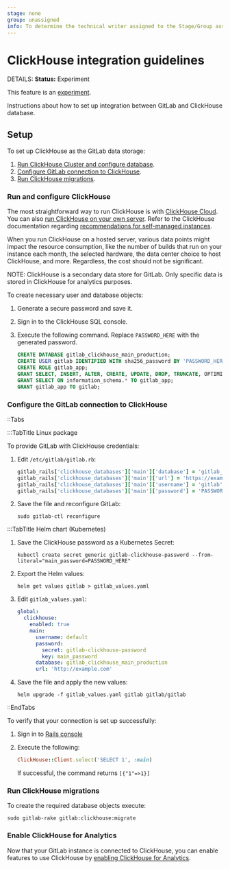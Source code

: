 ```yaml
---
stage: none
group: unassigned
info: To determine the technical writer assigned to the Stage/Group associated with this page, see https://handbook.gitlab.com/handbook/product/ux/technical-writing/#assignments
---
```


# ClickHouse integration guidelines

DETAILS:
**Status:** Experiment

This feature is an [experiment](../policy/experiment-beta-support.md).

Instructions about how to set up integration between GitLab and ClickHouse database.

## Setup

To set up ClickHouse as the GitLab data storage:

1. [Run ClickHouse Cluster and configure database](#run-and-configure-clickhouse).
1. [Configure GitLab connection to ClickHouse](#configure-the-gitlab-connection-to-clickhouse).
1. [Run ClickHouse migrations](#run-clickhouse-migrations).

### Run and configure ClickHouse

The most straightforward way to run ClickHouse is with [ClickHouse Cloud](https://clickhouse.cloud/).
You can also [run ClickHouse on your own server](https://clickhouse.com/docs/en/install). Refer to the ClickHouse
documentation regarding [recommendations for self-managed instances](https://clickhouse.com/docs/en/install#recommendations-for-self-managed-clickhouse).

When you run ClickHouse on a hosted server, various data points might impact the resource consumption, like the number
of builds that run on your instance each month, the selected hardware, the data center choice to host ClickHouse, and more.
Regardless, the cost should not be significant.

NOTE:
ClickHouse is a secondary data store for GitLab. Only specific data is stored in ClickHouse for analytics purposes.

To create necessary user and database objects:

1. Generate a secure password and save it.
1. Sign in to the ClickHouse SQL console.
1. Execute the following command. Replace `PASSWORD_HERE` with the generated password.

   ```sql
   CREATE DATABASE gitlab_clickhouse_main_production;
   CREATE USER gitlab IDENTIFIED WITH sha256_password BY 'PASSWORD_HERE';
   CREATE ROLE gitlab_app;
   GRANT SELECT, INSERT, ALTER, CREATE, UPDATE, DROP, TRUNCATE, OPTIMIZE ON gitlab_clickhouse_main_production.* TO gitlab_app;
   GRANT SELECT ON information_schema.* TO gitlab_app;
   GRANT gitlab_app TO gitlab;
   ```

### Configure the GitLab connection to ClickHouse

::Tabs

:::TabTitle Linux package

To provide GitLab with ClickHouse credentials:

1. Edit `/etc/gitlab/gitlab.rb`:

   ```ruby
   gitlab_rails['clickhouse_databases']['main']['database'] = 'gitlab_clickhouse_main_production'
   gitlab_rails['clickhouse_databases']['main']['url'] = 'https://example.com/path'
   gitlab_rails['clickhouse_databases']['main']['username'] = 'gitlab'
   gitlab_rails['clickhouse_databases']['main']['password'] = 'PASSWORD_HERE' # replace with the actual password
   ```

1. Save the file and reconfigure GitLab:

   ```shell
   sudo gitlab-ctl reconfigure
   ```

:::TabTitle Helm chart (Kubernetes)

1. Save the ClickHouse password as a Kubernetes Secret:

   ```shell
   kubectl create secret generic gitlab-clickhouse-password --from-literal="main_password=PASSWORD_HERE"
   ```

1. Export the Helm values:

   ```shell
   helm get values gitlab > gitlab_values.yaml
   ```

1. Edit `gitlab_values.yaml`:

   ```yaml
   global:
     clickhouse:
       enabled: true
       main:
         username: default
         password:
           secret: gitlab-clickhouse-password
           key: main_password
         database: gitlab_clickhouse_main_production
         url: 'http://example.com'
   ```

1. Save the file and apply the new values:

   ```shell
   helm upgrade -f gitlab_values.yaml gitlab gitlab/gitlab
   ```

::EndTabs

To verify that your connection is set up successfully:

1. Sign in to [Rails console](../administration/operations/rails_console.md#starting-a-rails-console-session)
1. Execute the following:

   ```ruby
   ClickHouse::Client.select('SELECT 1', :main)
   ```

   If successful, the command returns `[{"1"=>1}]`

### Run ClickHouse migrations

To create the required database objects execute:

```shell
sudo gitlab-rake gitlab:clickhouse:migrate
```

### Enable ClickHouse for Analytics

Now that your GitLab instance is connected to ClickHouse, you can enable features to use ClickHouse by [enabling ClickHouse for Analytics](../administration/analytics.md).
